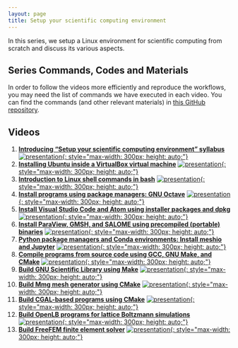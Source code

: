 ```yaml
---
layout: page
title: Setup your scientific computing environment
---
```


In this series, we setup a Linux environment for scientific computing from scratch and discuss its various aspects. 

## Series Commands, Codes and Materials

In order to follow the videos more efficiently and reproduce the workflows, you may need the list of commands we have executed in each video. You can find the commands (and other relevant materials) in [this GitHub repository](https://github.com/TuxRiders/environment-setup).

## Videos

1. [**Introducing “Setup your scientific computing environment” syllabus**](https://www.youtube.com/watch?v=w-EP6p8tDeQ)
[![presentation](http://img.youtube.com/vi/w-EP6p8tDeQ/0.jpg){: style="max-width: 300px; height: auto;"}](https://www.youtube.com/watch?v=w-EP6p8tDeQ)
2. [**Installing Ubuntu inside a VirtualBox virtual machine**](https://www.youtube.com/watch?v=rJAN1UdbBhs)
[![presentation](http://img.youtube.com/vi/rJAN1UdbBhs/0.jpg){: style="max-width: 300px; height: auto;"}](https://www.youtube.com/watch?v=rJAN1UdbBhs)
3. [**Introduction to Linux shell commands in bash**](https://www.youtube.com/watch?v=MwecBzno6hI)
[![presentation](http://img.youtube.com/vi/MwecBzno6hI/0.jpg){: style="max-width: 300px; height: auto;"}](https://www.youtube.com/watch?v=MwecBzno6hI)
4. [**Install programs using package managers: GNU Octave**](https://www.youtube.com/watch?v=LVHSmM3mOoE)
[![presentation](http://img.youtube.com/vi/LVHSmM3mOoE/0.jpg){: style="max-width: 300px; height: auto;"}](https://www.youtube.com/watch?v=LVHSmM3mOoE)
5. [**Install Visual Studio Code and Atom using installer packages and dpkg**](https://www.youtube.com/watch?v=SVhe97F3R4w)
[![presentation](http://img.youtube.com/vi/SVhe97F3R4w/0.jpg){: style="max-width: 300px; height: auto;"}](https://www.youtube.com/watch?v=SVhe97F3R4w)
6. [**Install ParaView, GMSH, and SALOME using precompiled (portable) binaries**](https://www.youtube.com/watch?v=6c5PYMWrweg)
[![presentation](http://img.youtube.com/vi/6c5PYMWrweg/0.jpg){: style="max-width: 300px; height: auto;"}](https://www.youtube.com/watch?v=6c5PYMWrweg)
7. [**Python package managers and Conda environments: Install meshio and Jupyter**](https://www.youtube.com/watch?v=WUw6iiTRsZA)
[![presentation](http://img.youtube.com/vi/WUw6iiTRsZA/0.jpg){: style="max-width: 300px; height: auto;"}](https://www.youtube.com/watch?v=WUw6iiTRsZA)
8. [**Compile programs from source code using GCC, GNU Make, and CMake**](https://www.youtube.com/watch?v=qON2D3vDIt8)
[![presentation](http://img.youtube.com/vi/qON2D3vDIt8/0.jpg){: style="max-width: 300px; height: auto;"}](https://www.youtube.com/watch?v=qON2D3vDIt8)
9. [**Build GNU Scientific Library using Make**](https://www.youtube.com/watch?v=dKBLJN4x_7A)
[![presentation](http://img.youtube.com/vi/dKBLJN4x_7A/0.jpg){: style="max-width: 300px; height: auto;"}](https://www.youtube.com/watch?v=dKBLJN4x_7A)
10. [**Build Mmg mesh generator using CMake**](https://www.youtube.com/watch?v=RTGhzbszxwI)
[![presentation](http://img.youtube.com/vi/RTGhzbszxwI/0.jpg){: style="max-width: 300px; height: auto;"}](https://www.youtube.com/watch?v=RTGhzbszxwI)
11. [**Build CGAL-based programs using CMake**](https://www.youtube.com/watch?v=5IMibEt5JpY)
[![presentation](http://img.youtube.com/vi/5IMibEt5JpY/0.jpg){: style="max-width: 300px; height: auto;"}](https://www.youtube.com/watch?v=5IMibEt5JpY)
12. [**Build OpenLB programs for lattice Boltzmann simulations**](https://www.youtube.com/watch?v=jt_4eGJeSB8)
[![presentation](http://img.youtube.com/vi/jt_4eGJeSB8/0.jpg){: style="max-width: 300px; height: auto;"}](https://www.youtube.com/watch?v=jt_4eGJeSB8)
13. [**Build FreeFEM finite element solver**](https://www.youtube.com/watch?v=D2VAP-wHxFI)
[![presentation](http://img.youtube.com/vi/D2VAP-wHxFI/0.jpg){: style="max-width: 300px; height: auto;"}](https://www.youtube.com/watch?v=D2VAP-wHxFI)